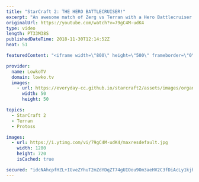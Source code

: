 ```yaml
---
title: "StarCraft 2: THE HERO BATTLECRUISER!"
excerpt: "An awesome match of Zerg vs Terran with a Hero Battlecruiser. Subscribe for more videos: http://lowko.tv/youtube Epic Zerg vs Zerg match: https://goo.gl/E9r57B  In this video MarineLorD decides to play a very cool style versus Namshar. While we have seen different versions of Terran Mech, he decides"
originalUrl: https://youtube.com/watch?v=79gC4M-udK4
type: video
length: PT33M38S
publishedDateTime: 2018-11-30T12:14:52Z
heat: 51

featuredContent: "<iframe width=\"800\" height=\"500\" frameborder=\"0\" src=\"https://www.youtube.com/embed/79gC4M-udK4\" allow=\"accelerometer; autoplay; encrypted-media; gyroscope; picture-in-picture\" allowfullscreen></iframe>"

provider:
  name: LowkoTV
  domain: lowko.tv
  images:
    - url: https://everyday-cc.github.io/starcraft2/assets/images/organizations/lowko.tv-50x50.jpg
      width: 50
      height: 50

topics:
  - StarCraft 2
  - Terran
  - Protoss

images:
  - url: https://i.ytimg.com/vi/79gC4M-udK4/maxresdefault.jpg
    width: 1280
    height: 720
    isCached: true

secured: "idcNAhcpfHZL+IGveZYhuT2mZdYDqZT74gUIOou9Om3aeHV2C3fDiAcLy1kjhoLllEmROzvxaVUc+BWUpo3EpFvstry4tBtePTgj9FyHgu4JN88eF4KBDD1M1+Sb6FfY6DKFEuK4dUFW91sEs7Qj+sDdMcrkvn24mmZ84GVz9YJTkOX3mAtJoSlDWw2MlkY4G+T075INpZuG1enpJksDKeMa3rV88xa10r6E7SrBA3Roddh40ScV21CK9VDZjUHGuZpuCsa3XdvC2+Zps/d2nHLXDUzBeQZ/IKEhNnl5P3/fMAn//FvXIOQtmvvu78M4xboVg69caFS0nNYtpN/OXOV6KnHDtL24H6/n1T0UuZZ2RhUXZhFDooVwioEfXQWR1wUKKKFg/hGXpotA/fOrmDtQHs903Y1DRKE7+iU98WesozG17YdVdfNe8eUlpkiH;i8DjhjuUkTYysW0KDIBL4A=="
---
```


